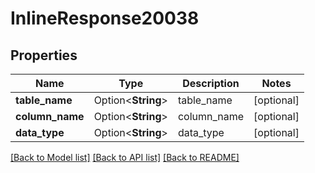 # InlineResponse20038

## Properties

Name | Type | Description | Notes
------------ | ------------- | ------------- | -------------
**table_name** | Option<**String**> | table_name | [optional]
**column_name** | Option<**String**> | column_name | [optional]
**data_type** | Option<**String**> | data_type | [optional]

[[Back to Model list]](../README.md#documentation-for-models) [[Back to API list]](../README.md#documentation-for-api-endpoints) [[Back to README]](../README.md)


